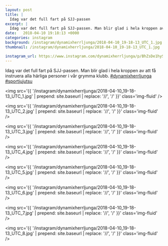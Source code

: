 ```yaml
---
layout: post
title: |
  Idag var det full fart på SJJ-passen
excerpt: |
  Idag var det full fart på SJJ-passen. Man blir glad i hela kroppen av att få instruera alla härliga personer i vår grymma klubb.  
date:   2018-04-10 19:18:13 +0000
categories: instagram
background: /instagram/dynamixherrljunga/2018-04-10_19-18-13_UTC_1.jpg
thumbnail: /instagram/dynamixherrljunga/2018-04-10_19-18-13_UTC_1.jpg

instagram_url: https://www.instagram.com/dynamixherrljunga/p/BhZsDe1hyS-
---
```

Idag var det full fart på SJJ-passen. Man blir glad i hela kroppen av att få instruera alla härliga personer i vår grymma klubb. [#dynamixherrljunga](https://www.instagram.com/explore/tags/dynamixherrljunga/) [#sportjujutsu](https://www.instagram.com/explore/tags/sportjujutsu/)



<img src='{{ '/instagram/dynamixherrljunga/2018-04-10_19-18-13_UTC_1.jpg' | prepend: site.baseurl | replace: '//', '/' }}' class='img-fluid' />


<img src='{{ '/instagram/dynamixherrljunga/2018-04-10_19-18-13_UTC_2.jpg' | prepend: site.baseurl | replace: '//', '/' }}' class='img-fluid' />


<img src='{{ '/instagram/dynamixherrljunga/2018-04-10_19-18-13_UTC_3.jpg' | prepend: site.baseurl | replace: '//', '/' }}' class='img-fluid' />


<img src='{{ '/instagram/dynamixherrljunga/2018-04-10_19-18-13_UTC_4.jpg' | prepend: site.baseurl | replace: '//', '/' }}' class='img-fluid' />


<img src='{{ '/instagram/dynamixherrljunga/2018-04-10_19-18-13_UTC_5.jpg' | prepend: site.baseurl | replace: '//', '/' }}' class='img-fluid' />


<img src='{{ '/instagram/dynamixherrljunga/2018-04-10_19-18-13_UTC_6.jpg' | prepend: site.baseurl | replace: '//', '/' }}' class='img-fluid' />


<img src='{{ '/instagram/dynamixherrljunga/2018-04-10_19-18-13_UTC_7.jpg' | prepend: site.baseurl | replace: '//', '/' }}' class='img-fluid' />


<img src='{{ '/instagram/dynamixherrljunga/2018-04-10_19-18-13_UTC_8.jpg' | prepend: site.baseurl | replace: '//', '/' }}' class='img-fluid' />
